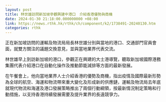 ```yaml
---
layout: post
title: 林世雄訪問新加坡參觀興建中港口　介紹香港優勢與商機
date: 2024-01-30 21:18:00.000000000 +08:00
link: https://news.rthk.hk/rthk/ch/component/k2/1738491-20240130.htm
categories: rthk
---
```


正在新加坡訪問的運輸及物流局局長林世雄分別與當地的港口、交通部門官員會面，就雙方關注的議題交換意見，並與當地業界代表交流。

林世雄早上到訪新加坡的港口，參觀正在興建的大士港導覽，聽取新加坡國際港務集團代表介紹港口在自動化操作及推動節能減排等方面的最新發展。

在午餐會上，他向當地業界人士介紹香港的優勢及商機，指出疫情及國際最新形勢為全球的航空、海運和物流帶來重大變化及形成新的供應鏈，運輸及物流局去年底就現代物流和海運及港口發展策略推出了兩個行動綱領，按最新情況制定策略和行動措施，以支持香港持續發展需要及提升業界的長遠競爭力。
